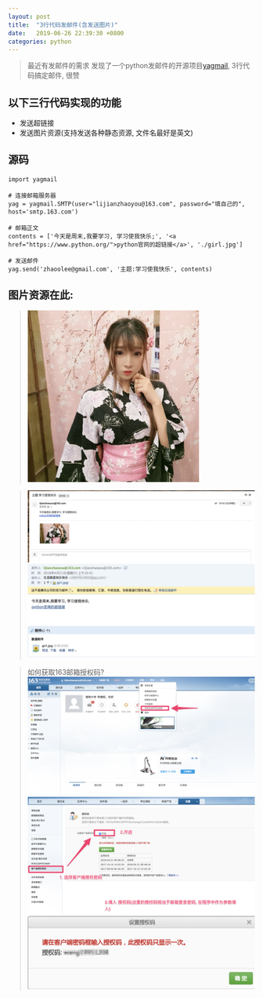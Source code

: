 ```yaml
---
layout: post
title:  "3行代码发邮件(含发送图片)"
date:   2019-06-26 22:39:30 +0800
categories: python
---
```


> 最近有发邮件的需求
> 发现了一个python发邮件的开源项目[yagmail](https://github.com/kootenpv/yagmail), 3行代码搞定邮件, 很赞

## 以下三行代码实现的功能

- 发送超链接
- 发送图片资源(支持发送各种静态资源, 文件名最好是英文)

## 源码
```
import yagmail

# 连接邮箱服务器
yag = yagmail.SMTP(user="lijianzhaoyou@163.com", password="填自己的", host='smtp.163.com')

# 邮箱正文
contents = ['今天是周末,我要学习, 学习使我快乐;', '<a href="https://www.python.org/">python官网的超链接</a>', './girl.jpg']

# 发送邮件
yag.send('zhaoolee@gmail.com', '主题:学习使我快乐', contents)
```

##  图片资源在此:
> ![girl.jpg](https://raw.githubusercontent.com/zhaoolee/GraphBed/master/zhaoolee_images000000/f0d68a44d83322c194482f4c28adfc36.png)

> ![gmail收到的邮件](https://raw.githubusercontent.com/zhaoolee/GraphBed/master/zhaoolee_images000000/342f5110530330f2fc61b1198d6c3080.png)
> ![qq邮箱收到的邮件](https://raw.githubusercontent.com/zhaoolee/GraphBed/master/zhaoolee_images000000/a7cc6caa5d9cadd8fdef46754437f85c.png)



> 如何获取163邮箱授权码?
> ![设置 => POP3/SMTP/IMAP](https://raw.githubusercontent.com/zhaoolee/GraphBed/master/zhaoolee_images000000/245479d46b420b90ace78fc62fc1ae9b.png)
> ![设置授权码](https://raw.githubusercontent.com/zhaoolee/GraphBed/master/zhaoolee_images000000/e3cfd472a30bfa823e3b1252a4d92d1a.png)
> ![弹框提示](https://raw.githubusercontent.com/zhaoolee/GraphBed/master/zhaoolee_images000000/8a00504611a070226e4ce78a66c658b7.png)
